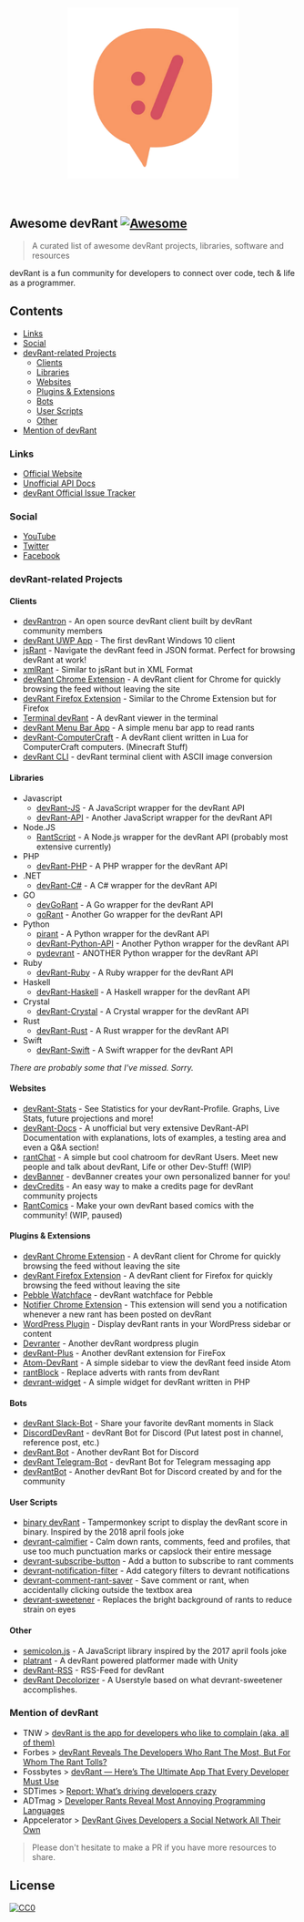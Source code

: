 <p align="center">
  <br>
    <img height="300" src="devRant-Logo.png" />
  <br>
  <br>
  <br>
</p>


## Awesome devRant [![Awesome](https://cdn.rawgit.com/sindresorhus/awesome/d7305f38d29fed78fa85652e3a63e154dd8e8829/media/badge.svg)](https://github.com/sindresorhus/awesome)

> A curated list of awesome devRant projects, libraries, software and resources

devRant is a fun community for developers to connect over code, tech & life as a programmer.

## Contents

- [Links](#links)
- [Social](#social)
- [devRant-related Projects](#devrant-related-projects)
  - [Clients](#clients)
  - [Libraries](#libraries)
  - [Websites](#websites)
  - [Plugins & Extensions](#plugins--extensions)
  - [Bots](#bots)
  - [User Scripts](#user-scripts)
  - [Other](#other)
- [Mention of devRant](#mention-of-devrant)

### Links

- [Official Website](https://devrant.com)
- [Unofficial API Docs](https://devrant-docs.github.io)
- [devRant Official Issue Tracker](https://github.com/devRant/devRant)

### Social

- [YouTube](https://www.youtube.com/channel/UCyJ69RzSnzXayyp-UOoZytg)
- [Twitter](https://twitter.com/devRantApp)
- [Facebook](https://www.facebook.com/devrantapp/)

### devRant-related Projects

#### Clients
- [devRantron](https://devrantron.firebaseapp.com/) - An open source devRant client built by devRant community members
- [devRant UWP App](https://www.microsoft.com/en-us/store/p/devrant-unofficial-uwp/9nblggh43lxr?rtc=1) - The first devRant Windows 10 client
- [jsRant](http://www.jsrant.com/) - Navigate the devRant feed in JSON format. Perfect for browsing devRant at work!
- [xmlRant](https://www.xmlrant.com/) - Similar to jsRant but in XML Format
- [devRant Chrome Extension](https://chrome.google.com/webstore/detail/un-official-devrant-chrom/nhilbnepbfofblijmiiihfkdgmnnblie) - A devRant client for Chrome for quickly browsing the feed without leaving the site
- [devRant Firefox Extension](https://addons.mozilla.org/en-US/firefox/addon/devrant-unofficial-extension/) - Similar to the Chrome Extension but for Firefox
- [Terminal devRant](https://github.com/Supernerd11/terminal_devrant) - A devRant viewer in the terminal
- [devRant Menu Bar App](https://github.com/danillouz/devrant-menu-bar-app) - A simple menu bar app to read rants
- [devRant-ComputerCraft](https://github.com/olback/devRant-computercraft) - A devRant client written in Lua for ComputerCraft computers. (Minecraft Stuff)
- [devRant CLI](https://github.com/kurtr/devRantCLI) - devRant terminal client with ASCII image conversion

#### Libraries
- Javascript
  - [devRant-JS](https://github.com/danillouz/devrant) - A JavaScript wrapper for the devRant API
  - [devRant-API](https://github.com/nblackburn/devrant-api) - Another JavaScript wrapper for the devRant API
- Node.JS
  - [RantScript](https://github.com/RekkyRek/RantScript) - A Node.js wrapper for the devRant API (probably most extensive currently)
- PHP
  - [devRant-PHP](https://github.com/pxgamer/devrant-php) - A PHP wrapper for the devRant API
- .NET
  - [devRant-C#](https://github.com/WichardRiezebos/devrant) - A C# wrapper for the devRant API
- GO
  - [devGoRant](https://github.com/jayeshsolanki93/devgorant) - A Go wrapper for the devRant API
  - [goRant](https://github.com/Jay9596/goRant) - Another Go wrapper for the devRant API
- Python
  - [pirant](https://github.com/aayush26/pirant) - A Python wrapper for the devRant API
  - [devRant-Python-API](https://github.com/coolq1000/devrant-python-api) - Another Python wrapper for the devRant API
  - [pydevrant](https://github.com/SergioLaRosa/pydevrant) - ANOTHER Python wrapper for the devRant API
- Ruby
  - [devRant-Ruby](https://github.com/alexdovzhanyn/devrant) - A Ruby wrapper for the devRant API
- Haskell
  - [devRant-Haskell](https://github.com/Supernerd11/devrant-haskell) - A Haskell wrapper for the devRant API
- Crystal
  - [devRant-Crystal](https://github.com/iostreamer-X/devRant-crystal) - A Crystal wrapper for the devRant API
- Rust
  - [devRant-Rust](https://github.com/flyingP0tat0/devrant) - A Rust wrapper for the devRant API
- Swift
  - [devRant-Swift](https://github.com/troligtvis/devRant) - A Swift wrapper for the devRant API

_There are probably some that I've missed. Sorry._

#### Websites
- [devRant-Stats](https://devrant-stats.github.io) - See Statistics for your devRant-Profile. Graphs, Live Stats, future projections and more!
- [devRant-Docs](https://devrant-docs.github.io) - A unofficial but very extensive DevRant-API Documentation with explanations, lots of examples, a testing area and even a Q&A section!
- [rantChat](https://rantchat.github.io) - A simple but cool chatroom for devRant Users. Meet new people and talk about devRant, Life or other Dev-Stuff! (WIP)
- [devBanner](https://devbanner.center) - devBanner creates your own personalized banner for you!
- [devCredits](https://devcredits.herokuapp.com/) - An easy way to make a credits page for devRant community projects
- [RantComics](https://github.com/devBanner/RantComics) - Make your own devRant based comics with the community! (WIP, paused)

#### Plugins & Extensions
- [devRant Chrome Extension](https://chrome.google.com/webstore/detail/un-official-devrant-chrom/nhilbnepbfofblijmiiihfkdgmnnblie) - A devRant client for Chrome for quickly browsing the feed without leaving the site
- [devRant Firefox Extension](https://addons.mozilla.org/en-US/firefox/addon/devrant-unofficial-extension/) - A devRant client for Firefox for quickly browsing the feed without leaving the site
- [Pebble Watchface](https://apps.getpebble.com/en_US/application/5772d71fba2fe566a10003e2) - devRant watchface for Pebble
- [Notifier Chrome Extension](https://chrome.google.com/webstore/detail/unofficial-notifications/nmgffgjfpcfdnkdjkbpkcindafjihmpl) - This extension will send you a notification whenever a new rant has been posted on devRant
- [WordPress Plugin](https://wordpress.org/plugins/devranter/) - Display devRant rants in your WordPress sidebar or content
- [Devranter](https://github.com/chrishaensel/Devranter) - Another devRant wordpress plugin
- [devRant-Plus](https://github.com/Section214/devrant-plus) - Another devRant extension for FireFox
- [Atom-DevRant](https://github.com/sambadevi/atom-devrant) - A simple sidebar to view the devRant feed inside Atom
- [rantBlock](https://github.com/kurtr/rantBlock) - Replace adverts with rants from devRant
- [devrant-widget](https://github.com/konicm8ker/devrant-widget) - A simple widget for devRant written in PHP

#### Bots
- [devRant Slack-Bot](https://github.com/nblackburn/devrant-bot) - Share your favorite devRant moments in Slack
- [DiscordDevRant](https://github.com/tankerkiller125/DiscordDevRant) - devRant Bot for Discord (Put latest post in channel, reference post, etc.)
- [devRant.Bot](https://github.com/nullopt/devRant.Bot) - Another devRant Bot for Discord
- [devRant Telegram-Bot](https://github.com/puneetsngh/devrantbot) - devRant Bot for Telegram messaging app
- [devRantBot](https://github.com/TTvanWillegen/devRantBot) - Another devRant Bot for Discord created by and for the community

#### User Scripts
- [binary devRant](https://github.com/7twin/devrant-april-fools-2018) - Tampermonkey script to display the devRant score in binary. Inspired by the 2018 april fools joke
- [devrant-calmifier](https://github.com/7twin/devrant-calmifier) - Calm down rants, comments, feed and profiles, that use too much punctuation marks or capslock their entire message
- [devrant-subscribe-button](https://github.com/7twin/devrant-subscribe-button) - Add a button to subscribe to rant comments
- [devrant-notification-filter](https://github.com/7twin/devrant-notification-filter) - Add category filters to devrant notifications
- [devrant-comment-rant-saver](https://github.com/7twin/devrant-comment-rant-saver) - Save comment or rant, when accidentally clicking outside the textbox area
- [devrant-sweetener](https://gitlab.com/mb5quax/devrant-sweetener) - Replaces the bright background of rants to reduce strain on eyes

#### Other
- [semicolon.js](https://github.com/semicolon-package/semicolon.js) - A JavaScript library inspired by the 2017 april fools joke
- [platrant](http://platrant.com/) - A devRant powered platformer made with Unity
- [devRant-RSS](https://github.com/varundey/unofficial-devRant-rss) - RSS-Feed for devRant
- [devRant Decolorizer](https://github.com/Parou/devRant-Decolorizer) - A Userstyle based on what devrant-sweetener accomplishes.

### Mention of devRant
- TNW > [devRant is the app for developers who like to complain (aka, all of them)](https://thenextweb.com/apps/2016/05/12/devrant-developer-wah-wah-wah-app/)
- Forbes > [devRant Reveals The Developers Who Rant The Most, But For Whom The Rant Tolls?](https://www.forbes.com/sites/curtissilver/2016/07/28/devrant-developers-rant/#3257b7996458)
- Fossbytes > [devRant — Here’s The Ultimate App That Every Developer Must Use](http://fossbytes.com/devrant-app-for-developers-social-network-programmers-rant/)
- SDTimes > [Report: What’s driving developers crazy](https://sdtimes.com/coding/report-whats-driving-developers-crazy/)
- ADTmag > [Developer Rants Reveal Most Annoying Programming Languages](https://adtmag.com/articles/2016/08/08/devrant-rankings.aspx)
- Appcelerator > [DevRant Gives Developers a Social Network All Their Own](https://www.fossmint.com/devrantron-desktop-client-for-devrant/)

> Please don't hesitate to make a PR if you have more resources to share.

## License

[![CC0](http://mirrors.creativecommons.org/presskit/buttons/88x31/svg/cc-zero.svg)](https://creativecommons.org/publicdomain/zero/1.0/)
